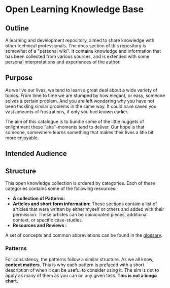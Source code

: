 # Open Learning Knowledge Base

## Outline

A learning and development repository, aimed to share knowledge with other technical professionals.
The docs section of this repository is somewhat of a "personal wiki". 
It contains knowledge and information that has been collected from various sources, and is extended with some personal interpretations and experiences of the author.

## Purpose

As we live our lives, we tend to learn a great deal about a wide variety of topics.
From time to time we are stumped by how elegant, or easy, someone solves a certain problem. And you are left wondering why you have not been tackling similar problems in the same way. It could have saved you vast amounts of frustrations, if only you had known earlier.

The aim of this catalogue is to bundle some of the little nuggets of enlightment these "aha"-moments tend to deliver.
Our hope is that someone, somewhere learns something that makes their lives a litle bit more enjoyable.

## Intended Audience

## Structure

This open knowledge collection is ordered by categories. Each of these categories contains 
some of the following resources: 

- **A collection of Patterns:**  
- **Articles and short form information:** These sections contain a list of articles that were written by either myself or others and added with their permission. These articles can be opinionated pieces, additional context, or specific case-studies.
- **Resources and Reviews :** 

A set of concepts and common abbreviations can be found in the [glossary](/_glossary).

### Patterns

For consistency, the patterns follow a similar structure.
As we all know, **context matters**. This is why each pattern is prefaced with a short description of 
when it can be useful to consider using it. The aim is not to apply as many of them as you can on any given task.
**This is not a bingo chart.**

